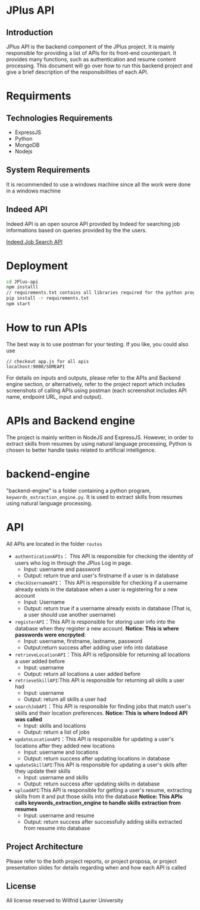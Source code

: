 # JPlus API

## Introduction
JPlus API is the backend component of the JPlus project. It is mainly responsible for providing a list of APIs for its front-end counterpart. It provides many functions, such as authentication and resume content processing. This document will go over how to run this backend project and give a brief description of the responsibilities of each API. 

# Requirments
## Technologies Requirements
- ExpressJS
- Python
- MongoDB
- Nodejs

## System Requirements
It is recommended to use a windows machine since all the work were done in a windows machine

## Indeed API
Indeed API is an open source API provided by Indeed for searching job informations based on queries provided by the the users.

[Indeed Job Search API](https://opensource.indeedeng.io/api-documentation/docs/job-search/)

# Deployment
```sh
cd JPlus-api
npm installl
// requirements.txt contains all libraries required for the python program
pip install -r requirements.txt  
npm start 
```

# How to run APIs
The best way is to use postman for your testing. If you like, you could also use 
```
// checkout app.js for all apis
localhost:9000/SOMEAPI
```

For details on inputs and outputs, please refer to the APIs and Backend engine section, or alternatively, refer to the project report which includes screenshots of calling APIs using postman (each screenshot includes API name, endpoint URL, input and output). 

# APIs and Backend engine
The project is mainly written in NodeJS and ExpressJS. However, in order to extract skills from resumes by using natural language processing, Python is chosen to better handle tasks related to artificial intelligence. 

# backend-engine
"backend-engine" is a folder containing a python program, `keywords_extraction_engine.py`. It is used to extract skills from resumes using natural language processing. 

# API
All APIs are located in the folder `routes`
- `authenticationAPIs`： This API is responsible for checking the identity of users who log in through the JPlus Log in page. 
  - Input: username and password
  - Output: return true and user's firstname if a user is in database
- `checkUsernameAPI`： This API is responsible for checking if a username already exists in the database when a user is registering for a new account
  - Input: Username
  - Output: return true if a username already exists in database (That is, a user should use another username)
- `registerAPI`：This API is responsible for storing user info into the database when they register a new account. **Notice: This is where passwords were encrpyted**:  
  - Input: username, firstname, lastname, password
  - Output:return success after adding user info into database
- `retrieveLocationAPI`：This API is reSponsible for returning all locations a user added before 
  - Input: username
  - Output: return all locations a user added before
- `retrieveSkillAPI`:This API is responsible for returning all skills a user had
  - Input: username
  - Output: return all skills a user had
- `searchJobAPI`：This API is responsible for finding jobs that match user's skills and their location preferences. **Notice: This is where Indeed API was called**
  - Input: skills and locations
  - Output: return a list of jobs
- `updateLocationAPI`：This API is responsible for updating a user's locations after they added new locations
  - Input: username and locations
  - Output: return success after updating locations in database
- `updateSkillAPI`:This API is responsible for updating a user's skils after they update their skills
  - Input: username and skills
  - Output: return success after updating skills in database
- `uploadAPI`:This API is responsible for getting a user's resume, extracting skills from it and put those skills into the database **Notice: This APIs calls keywords_extraction_engine to handle skills extraction from resumes**
  - Input: username and resume
  - Output: return success after successfully adding skills extracted from resume into database

## Project Architecture
Please refer to the both project reports, or project proposa, or project presentation slides for details regarding when and how each API is called

## License
All license reserved to Wilfrid Laurier University

